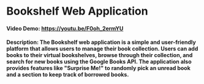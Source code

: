 # Bookshelf Web Application
#### Video Demo:  <https://youtu.be/F0oh_2ermYU>
#### Description: The Bookshelf web application is a simple and user-friendly platform that allows users to manage their book collection. Users can add books to their virtual bookshelves, browse through their collection, and search for new books using the Google Books API. The application also provides features like "Surprise Me!" to randomly pick an unread book and a section to keep track of borrowed books.



